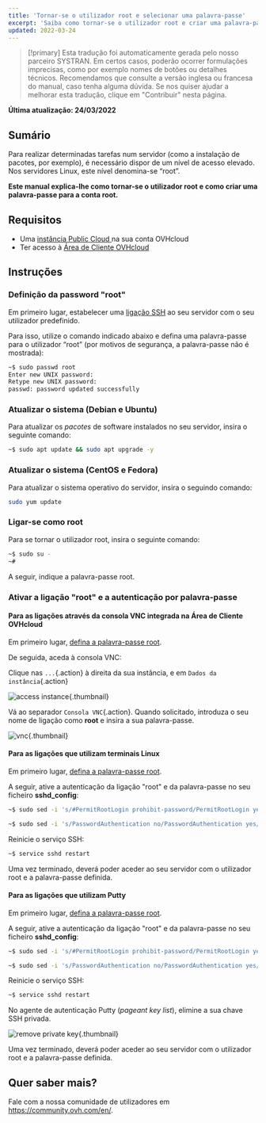 ```yaml
---
title: 'Tornar-se o utilizador root e selecionar uma palavra-passe'
excerpt: 'Saiba como tornar-se o utilizador root e criar uma palavra-passe para a conta root'
updated: 2022-03-24
---
```


> [!primary]
> Esta tradução foi automaticamente gerada pelo nosso parceiro SYSTRAN. Em certos casos, poderão ocorrer formulações imprecisas, como por exemplo nomes de botões ou detalhes técnicos. Recomendamos que consulte a versão inglesa ou francesa do manual, caso tenha alguma dúvida. Se nos quiser ajudar a melhorar esta tradução, clique em "Contribuir" nesta página.
>

**Última atualização: 24/03/2022**

## Sumário

Para realizar determinadas tarefas num servidor (como a instalação de pacotes, por exemplo), é necessário dispor de um nível de acesso elevado. Nos servidores Linux, este nível denomina-se “root”.

**Este manual explica-lhe como tornar-se o utilizador root e como criar uma palavra-passe para a conta root.**

## Requisitos

- Uma [instância Public Cloud ](/pages/platform/public-cloud/public-cloud-first-steps#3o-passo-criacao-de-uma-instancia) na sua conta OVHcloud
- Ter acesso à [Área de Cliente OVHcloud](https://www.ovh.com/auth/?action=gotomanager&from=https://www.ovh.pt/&ovhSubsidiary=pt)

## Instruções

### Definição da password "root" <a name="settingtherootpassword"></a>

Em primeiro lugar, estabelecer uma [ligação SSH](/pages/platform/public-cloud/public-cloud-first-steps#4o-passo-conexao-a-instancia) ao seu servidor com o seu utilizador predefinido.

Para isso, utilize o comando indicado abaixo e defina uma palavra-passe para o utilizador “root” (por motivos de segurança, a palavra-passe não é mostrada):

```bash
~$ sudo passwd root
Enter new UNIX password:
Retype new UNIX password:
passwd: password updated successfully 
```

### Atualizar o sistema (Debian e Ubuntu)

Para atualizar os _pacotes_ de software instalados no seu servidor, insira o seguinte comando:

```bash
~$ sudo apt update && sudo apt upgrade -y
```

### Atualizar o sistema (CentOS e Fedora)

Para atualizar o sistema operativo do servidor, insira o seguindo comando:

```bash
sudo yum update
```

### Ligar-se como root

Para se tornar o utilizador root, insira o seguinte comando:

```bash
~$ sudo su -
~#
```

A seguir, indique a palavra-passe root.


### Ativar a ligação "root" e a autenticação por palavra-passe

#### Para as ligações através da consola VNC integrada na Área de Cliente OVHcloud

Em primeiro lugar, [defina a palavra-passe root](#settingtherootpassword).

De seguida, aceda à consola VNC:

Clique nas `...`{.action} à direita da sua instância, e em `Dados da instância`{.action} 

![access instance](images/instancedetails.png){.thumbnail} 

Vá ao separador `Consola VNC`{.action}. Quando solicitado, introduza o seu nome de ligação como **root** e insira a sua palavra-passe.

![vnc](images/vnc.png){.thumbnail} 

#### Para as ligações que utilizam terminais Linux

Em primeiro lugar, [defina a palavra-passe root](#settingtherootpassword).

A seguir, ative a autenticação da ligação "root" e da palavra-passe no seu ficheiro **sshd_config**:

```bash
~$ sudo sed -i 's/#PermitRootLogin prohibit-password/PermitRootLogin yes/g' /etc/ssh/sshd_config

~$ sudo sed -i 's/PasswordAuthentication no/PasswordAuthentication yes/g' /etc/ssh/sshd_config
```

Reinicie o serviço SSH:

```bash
~$ service sshd restart
```

Uma vez terminado, deverá poder aceder ao seu servidor com o utilizador root e a palavra-passe definida.

#### Para as ligações que utilizam Putty

Em primeiro lugar, [defina a palavra-passe root](#settingtherootpassword).

A seguir, ative a autenticação da ligação "root" e da palavra-passe no seu ficheiro **sshd_config**:


```bash
~$ sudo sed -i 's/#PermitRootLogin prohibit-password/PermitRootLogin yes/g' /etc/ssh/sshd_config

~$ sudo sed -i 's/PasswordAuthentication no/PasswordAuthentication yes/g' /etc/ssh/sshd_config
```

Reinicie o serviço SSH:

```bash
~$ service sshd restart
```

No agente de autenticação Putty (*pageant key list*), elimine a sua chave SSH privada.

![remove private key](images/pageantkeylist.png){.thumbnail}

Uma vez terminado, deverá poder aceder ao seu servidor com o utilizador root e a palavra-passe definida.

## Quer saber mais?

Fale com a nossa comunidade de utilizadores em <https://community.ovh.com/en/>.